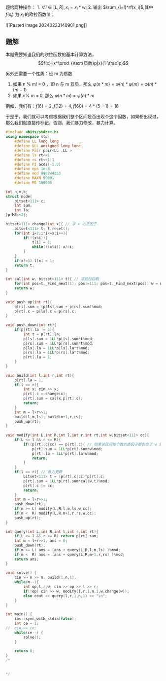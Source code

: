 题给两种操作：
$1.\:\forall i\in[L,R],x_i=x_i*w;$ 2. 输出 $\sum_{i=l}^rf(x_i)$,其中 $f(x_i)$ 为 $x_i$ 的欧拉函数值；

![[Pasted image 20240223140901.png]]
## 题解
本题需要知道我们的欧拉函数的基本计算方法，
$$f(x)=x*\prod_{\text{质数}p|x}(1-\frac1p)$$

另外还需要一个性质：设 m 为质数
1. 如果 n % m! = 0 ，即 n 与 m 互质，那么 $\varphi(n*m)=\varphi(n)*\varphi(m)=\varphi(n)*(m-1)$ 
2. 如果 n% m = 0, 那么 $φ(n* m) = φ(n) * m$

例如，我们有：$f(6)=2,f(12)=4,f(60)=4*(5-1)=16$

于是乎，我们就可以考虑根据我们整个区间是否出现个这个因数，如果都出现过，那么我们就直接传标记，否则，我们暴力修改，暴力计算。


```cpp
#include <bits/stdc++.h>  
using namespace std;  
	#define LL long long  
	#define ULL unsigned long long  
	#define Pair pair<LL ,LL >  
	#define ls rt<<1  
	#define rs rt<<1|1  
	#define PI acos(-1.0)  
	#define eps 1e-8  
	#define mod 998244353  
	#define MAXN 50001  
	#define MS 100005  
  
int n,m,k;  
struct node{  
	bitset<111> c;  
	int sum;  
	int la;  
}p[MS<<2];  
  
bitset<111> change(int x){ // 求 x 的质因子   
	bitset<111> t; t.reset();  
	for(int i=2;i*i<=x;i++){  
		if(!(x%i)){  
			t[i] = 1;  
			while(!(x%i)) x/=i;  
		}  
	}  
	if(x!=1) t[x] = 1;  
	return t;  
}  
  
int cal(int w, bitset<111> t){ // 求欧拉函数   
	for(int pos=t._Find_next(1); pos!=111; pos=t._Find_next(pos)) w = w/pos*(pos-1);  
	return w;  
}  
  
void push_up(int rt){  
	p[rt].sum = (p[ls].sum + p[rs].sum)%mod;  
	p[rt].c = p[ls].c & p[rs].c;  
}  
  
void push_down(int rt){  
	if(p[rt].la != 1){  
		int t = p[rt].la;  
		p[ls].sum = 1LL*p[ls].sum*t%mod;  
		p[rs].sum = 1LL*p[rs].sum*t%mod;  
		p[ls].la = 1LL*p[ls].la*t%mod;  
		p[rs].la = 1LL*p[rs].la*t%mod;  
		p[rt].la = 1;  
	}  
}  
  
void build(int l,int r,int rt){  
	p[rt].la = 1;  
	if(l == r){  
		int x; cin >> x;  
		p[rt].c = change(x);  
		p[rt].sum = cal(x,p[rt].c);  
		return;  
	}  
	int m = l+r>>1;  
	build(l,m,ls); build(m+1,r,rs);  
	push_up(rt);  
}  
  
void modify(int L,int R,int l,int r,int rt,int w,bitset<111> cc){  
	if(L <= l && r <= R){  
		if((p[rt].c|cc) == p[rt].c){ // 如果该区间每个数的质因子都包含了 w 的质因子   
			p[rt].sum = 1LL*p[rt].sum*w%mod;  
			p[rt].la = 1LL*p[rt].la*w%mod;  
			return;  
		}   
	}  
	if(l == r){ // 暴力更新   
		bitset<111> t = (p[rt].c|cc)^p[rt].c;  
		p[rt].sum = 1LL*p[rt].sum*cal(w,t)%mod;  
		p[rt].c |= cc;  
		return;  
	}  
	int m = l+r>>1;  
	push_down(rt);  
	if(m >= L) modify(L,R,l,m,ls,w,cc);  
	if(m <  R) modify(L,R,m+1,r,rs,w,cc);  
	push_up(rt);  
}  
  
int query(int L,int R,int l,int r,int rt){  
	if(L <= l && r <= R) return p[rt].sum;  
	int m = l+r>>1, ans = 0;  
	push_down(rt);  
	if(m >= L) ans = (ans + query(L,R,l,m,ls) )%mod;  
	if(m <  R) ans = (ans + query(L,R,m+1,r,rs) )%mod;  
	return ans;   
}  
  
void solve() {  
	cin >> n >> m; build(1,n,1);  
	while(m--){  
		int op,l,r,w; cin >> op >> l >> r;  
		if(!op) cin >> w, modify(l,r,1,n,1,w,change(w));  
		else cout << query(l,r,1,n,1) << "\n";  
	}  
}  
  
int main() {  
	ios::sync_with_stdio(false);  
	int ce = 1;  
//	cin >> ce;  
	while(ce--) {  
		solve();  
	}  
  
	return 0;  
}  
/*  
  
  
*/
```

